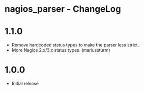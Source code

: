 nagios_parser - ChangeLog
=========================

# 1.1.0
* Remove hardcoded status types to make the parser less strict.
* More Nagios 2.x/3.x status types. (mariussturm)

# 1.0.0
* Initial release
